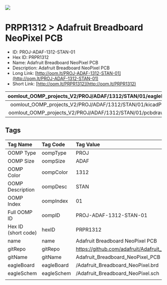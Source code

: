 


  
![][im]
# PRPR1312 > Adafruit Breadboard NeoPixel PCB

- ID: PROJ-ADAF-1312-STAN-01
- Hex ID: PRPR1312
- Name: Adafruit Breadboard NeoPixel PCB
- Description: Adafruit Breadboard NeoPixel PCB
- Long Link: [http://oom.lt/PROJ-ADAF-1312-STAN-01](http://oom.lt/PROJ-ADAF-1312-STAN-01)
- Short Link: [http://oom.lt/PRPR1312](http://oom.lt/PRPR1312)
  

|oomlout_OOMP_projects_V2/PROJ/ADAF/1312/STAN/01/eagleImage.png|oomlout_OOMP_projects_V2/PROJ/ADAF/1312/STAN/01/eagleSchemImage.png|oomlout_OOMP_projects_V2/PROJ/ADAF/1312/STAN/01/kicadPcb3dFront.png|oomlout_OOMP_projects_V2/PROJ/ADAF/1312/STAN/01/kicadPcb3dBack.png|
| :---: | :---: | :---: | :---: |
|oomlout_OOMP_projects_V2/PROJ/ADAF/1312/STAN/01/kicadPcb3d.png|oomlout_OOMP_projects_V2/PROJ/ADAF/1312/STAN/01/bomBack.png|oomlout_OOMP_projects_V2/PROJ/ADAF/1312/STAN/01/bomFront.png|oomlout_OOMP_projects_V2/PROJ/ADAF/1312/STAN/01/pcbdraw.svg|
|oomlout_OOMP_projects_V2/PROJ/ADAF/1312/STAN/01/pcbdrawBack.svg||||

## Tags
  

|Tag Name|Tag Code|Tag Value|
| :--- | :--- | :--- |
|OOMP Type|oompType|PROJ|
|OOMP Size|oompSize|ADAF|
|OOMP Color|oompColor|1312|
|OOMP Description|oompDesc|STAN|
|OOMP Index|oompIndex|01|
|Full OOMP ID|oompID|PROJ-ADAF-1312-STAN-01|
|Hex ID (short code)|hexID|PRPR1312|
|name|name|Adafruit Breadboard NeoPixel PCB|
|gitRepo|gitRepo|https://github.com/adafruit/Adafruit_Breadboard_NeoPixel_PCB|
|gitName|gitName|Adafruit_Breadboard_NeoPixel_PCB|
|eagleBoard|eagleBoard|/Adafruit_Breadboard_NeoPixel.brd|
|eagleSchem|eagleSchem|/Adafruit_Breadboard_NeoPixel.sch|
||||



[im]: PROJ/ADAF/1312/STAN/01/kicadPcb3d_450.png
